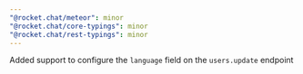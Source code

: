 ```yaml
---
"@rocket.chat/meteor": minor
"@rocket.chat/core-typings": minor
"@rocket.chat/rest-typings": minor
---
```


Added support to configure the `language` field on the `users.update` endpoint

